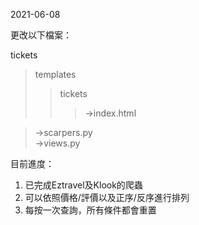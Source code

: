 2021-06-08

更改以下檔案：

tickets  
>templates  
>>tickets  
>>>→index.html 
 
>→scarpers.py  
→views.py 


目前進度：
1. 已完成Eztravel及Klook的爬蟲
2. 可以依照價格/評價以及正序/反序進行排列
3. 每按一次查詢，所有條件都會重置
